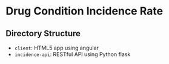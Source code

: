 # Drug Condition Incidence Rate

## Directory Structure

* `client`: HTML5 app using angular
* `incidence-api`: RESTful API using Python flask
